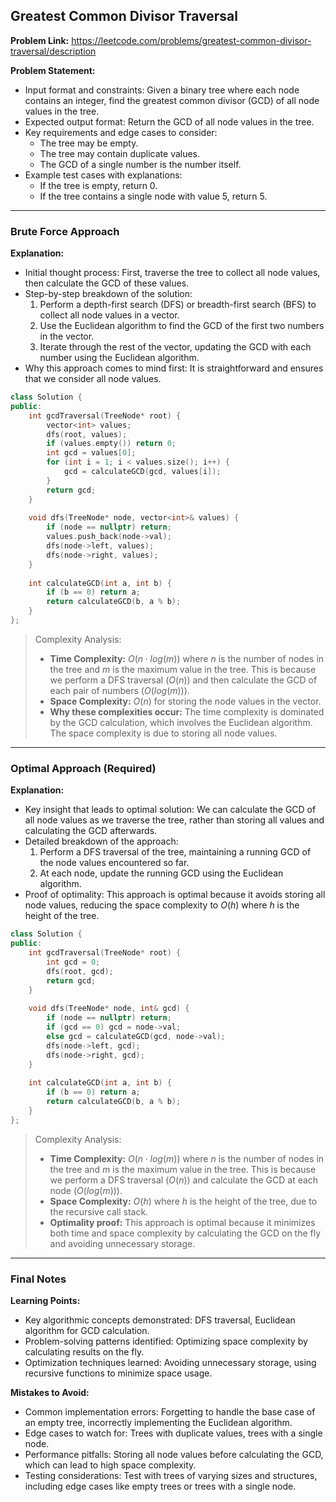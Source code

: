 ## Greatest Common Divisor Traversal
**Problem Link:** https://leetcode.com/problems/greatest-common-divisor-traversal/description

**Problem Statement:**
- Input format and constraints: Given a binary tree where each node contains an integer, find the greatest common divisor (GCD) of all node values in the tree.
- Expected output format: Return the GCD of all node values in the tree.
- Key requirements and edge cases to consider: 
  - The tree may be empty.
  - The tree may contain duplicate values.
  - The GCD of a single number is the number itself.
- Example test cases with explanations:
  - If the tree is empty, return 0.
  - If the tree contains a single node with value 5, return 5.

---

### Brute Force Approach

**Explanation:**
- Initial thought process: First, traverse the tree to collect all node values, then calculate the GCD of these values.
- Step-by-step breakdown of the solution:
  1. Perform a depth-first search (DFS) or breadth-first search (BFS) to collect all node values in a vector.
  2. Use the Euclidean algorithm to find the GCD of the first two numbers in the vector.
  3. Iterate through the rest of the vector, updating the GCD with each number using the Euclidean algorithm.
- Why this approach comes to mind first: It is straightforward and ensures that we consider all node values.

```cpp
class Solution {
public:
    int gcdTraversal(TreeNode* root) {
        vector<int> values;
        dfs(root, values);
        if (values.empty()) return 0;
        int gcd = values[0];
        for (int i = 1; i < values.size(); i++) {
            gcd = calculateGCD(gcd, values[i]);
        }
        return gcd;
    }
    
    void dfs(TreeNode* node, vector<int>& values) {
        if (node == nullptr) return;
        values.push_back(node->val);
        dfs(node->left, values);
        dfs(node->right, values);
    }
    
    int calculateGCD(int a, int b) {
        if (b == 0) return a;
        return calculateGCD(b, a % b);
    }
};
```

> Complexity Analysis:
> - **Time Complexity:** $O(n \cdot log(m))$ where $n$ is the number of nodes in the tree and $m$ is the maximum value in the tree. This is because we perform a DFS traversal ($O(n)$) and then calculate the GCD of each pair of numbers ($O(log(m))$).
> - **Space Complexity:** $O(n)$ for storing the node values in the vector.
> - **Why these complexities occur:** The time complexity is dominated by the GCD calculation, which involves the Euclidean algorithm. The space complexity is due to storing all node values.

---

### Optimal Approach (Required)

**Explanation:**
- Key insight that leads to optimal solution: We can calculate the GCD of all node values as we traverse the tree, rather than storing all values and calculating the GCD afterwards.
- Detailed breakdown of the approach:
  1. Perform a DFS traversal of the tree, maintaining a running GCD of the node values encountered so far.
  2. At each node, update the running GCD using the Euclidean algorithm.
- Proof of optimality: This approach is optimal because it avoids storing all node values, reducing the space complexity to $O(h)$ where $h$ is the height of the tree.

```cpp
class Solution {
public:
    int gcdTraversal(TreeNode* root) {
        int gcd = 0;
        dfs(root, gcd);
        return gcd;
    }
    
    void dfs(TreeNode* node, int& gcd) {
        if (node == nullptr) return;
        if (gcd == 0) gcd = node->val;
        else gcd = calculateGCD(gcd, node->val);
        dfs(node->left, gcd);
        dfs(node->right, gcd);
    }
    
    int calculateGCD(int a, int b) {
        if (b == 0) return a;
        return calculateGCD(b, a % b);
    }
};
```

> Complexity Analysis:
> - **Time Complexity:** $O(n \cdot log(m))$ where $n$ is the number of nodes in the tree and $m$ is the maximum value in the tree. This is because we perform a DFS traversal ($O(n)$) and calculate the GCD at each node ($O(log(m))$).
> - **Space Complexity:** $O(h)$ where $h$ is the height of the tree, due to the recursive call stack.
> - **Optimality proof:** This approach is optimal because it minimizes both time and space complexity by calculating the GCD on the fly and avoiding unnecessary storage.

---

### Final Notes

**Learning Points:**
- Key algorithmic concepts demonstrated: DFS traversal, Euclidean algorithm for GCD calculation.
- Problem-solving patterns identified: Optimizing space complexity by calculating results on the fly.
- Optimization techniques learned: Avoiding unnecessary storage, using recursive functions to minimize space usage.

**Mistakes to Avoid:**
- Common implementation errors: Forgetting to handle the base case of an empty tree, incorrectly implementing the Euclidean algorithm.
- Edge cases to watch for: Trees with duplicate values, trees with a single node.
- Performance pitfalls: Storing all node values before calculating the GCD, which can lead to high space complexity.
- Testing considerations: Test with trees of varying sizes and structures, including edge cases like empty trees or trees with a single node.